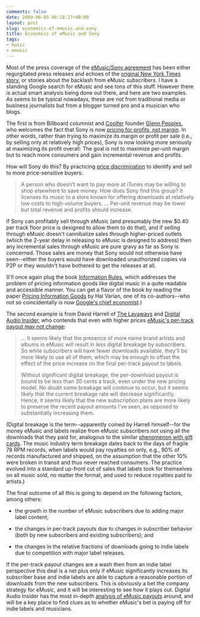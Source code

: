 ```yaml
---
comments: false
date: 2009-06-05 06:18:17+00:00
layout: post
slug: economics-of-emusic-and-sony
title: Economics of eMusic and Sony
tags:
- music
- emusic
---
```


Most of the press coverage of the [eMusic/Sony agreement](http://www.emusic.com/about/pr/PR200961.html) has been either regurgitated press releases and echoes of the [original New York Times story](http://www.nytimes.com/2009/06/01/technology/internet/01sony.html?ref=media), or stories about the backlash from eMusic subscribers. I have a standing Google search for eMusic and see tons of this stuff. However there _is_ actual smart analysis being done out there, and here are two examples. As seems to be typical nowadays, these are not from traditional media or business journalists but from a blogger turned pro and a musician who blogs.

The first is from Billboard columnist and [Coolfer](http://www.coolfer.com/blog/about.php) founder [Glenn Peoples](http://www.linkedin.com/in/glennpeoples), who welcomes the fact that Sony is now [pricing for profits, not margin](http://www.billboard.biz/bbbiz/content_display/industry/e3i402685569829cf5527654ad412a56fee). In other words, rather than trying to maximize its margin or profit per sale (i.e., by selling only at relatively high prices), Sony is now looking more seriously at maximizing its profit overall: The goal is not to maximize per-unit margin but to reach more consumers and gain incremental revenue and profits.

How will Sony do this? By practicing [price discrimination](http://swindleeeee.com/2007/05/13/how-labels-could-optimize-emusic-vs-non-emusic-sales/) to identify and sell to more price-sensitive buyers:


<blockquote>A person who doesn't want to pay more at iTunes may be willing to shop elsewhere to save money. How does Sony find this group? It licenses its music to a store known for offering downloads at relatively low costs to high-volume buyers. ... Per-unit revenue may be lower but total revenue and profits should increase.</blockquote>



If Sony can profitably sell through eMusic (and presumably the new $0.40 per track floor price is designed to allow them to do that), and if selling through eMusic doesn't cannibalize sales through higher-priced outlets (which the 2-year delay in releasing to eMusic is designed to address) then any incremental sales through eMusic are pure gravy as far as Sony is concerned. Those sales are money that Sony would not otherwise have seen--either the buyers would have downloaded unauthorized copies via P2P or they wouldn't have bothered to get the releases at all.

(I'll once again plug the book [Information Rules](http://www.amazon.com/Information-Rules-Strategic-Network-Economy/dp/087584863X/?tag=frankhecker-20), which addresses the problem of pricing information goods like digital music in a quite readable and accessible manner. You can get a flavor of the book by reading the paper [Pricing Information Goods](http://people.ischool.berkeley.edu/~hal/Papers/price-info-goods.pdf) by Hal Varian, one of its co-authors--who not so coincidentally is now [Google's chief economist](http://www.wired.com/culture/culturereviews/magazine/17-06/nep_googlenomics).)

The second example is from David Harrell of [The Layaways](http://www.thelayaways.com/) and [Digital Audio Insider](http://digitalaudioinsider.blogspot.com/), who contends that even with higher prices [eMusic's per-track payout may not change](http://digitalaudioinsider.blogspot.com/2009/06/sony-and-emusic-why-per-track-payout-to.html):


<blockquote>
... it seems likely that the presence of more name brand artists and albums in eMusic will result in less digital breakage by subscribers. So while subscribers will have fewer downloads available, they'll be more likely to use all of them, which may be enough to offset the effect of the price increase on the final per-track payout to labels.

Without significant digital breakage, the per-download payout is bound to be less than 30 cents a track, even under the new pricing model. No doubt some breakage will continue to occur, but it seems likely that the current breakage rate will decrease significantly. Hence, it seems likely that the new subscription plans are more likely to preserve the recent payout amounts I've seen, as opposed to substantially increasing them.</blockquote>



(Digital breakage is the term--apparently coined by Harrell himself--for the money eMusic and labels realize from eMusic subscribers not using all the downloads that they paid for, analogous to the similar [phenomenon with gift cards](http://online.wsj.com/public/resources/documents/SB107219160756934900.htm). The music industry term breakage dates back to the days of fragile 78 RPM records, when labels would pay royalties on only, e.g., 90% of records manufactured and shipped, on the assumption that the other 10% were broken in transit and thus never reached consumers. The practice evolved into a standard up-front cut of sales that labels took for themselves on all music sold, no matter the format, and used to reduce royalties paid to artists.)

The final outcome of all this is going to depend on the following factors, among others:
	



  * the growth in the number of eMusic subscribers due to adding major label content;

	
  * the changes in per-track payouts due to changes in subscriber behavior (both by new subscribers and existing subscribers); and

	
  * the changes in the relative fractions of downloads going to indie labels due to competition with major label releases.


If the per-track payout changes are a wash then from an indie label perspective this deal is a net plus only if eMusic significantly increases its subscriber base and indie labels are able to capture a reasonable portion of downloads from the new subscribers. This is obviously a bet the company strategy for eMusic, and it will be interesting to see how it plays out. Digital Audio Insider has the most in-depth [analysis of eMusic payouts](http://digitalaudioinsider.blogspot.com/2009/05/emusics-per-song-payout-for-q1-2009.html) around, and will be a key place to find clues as to whether eMusic's bet is paying off for indie labels and musicians.
